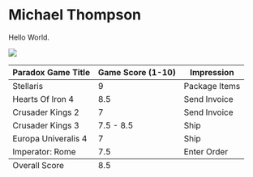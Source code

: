 <!DOCTYPE html> 
<html> 
  <head>
  </head>
  <body> 
    <h1>Michael Thompson</h1>
    <p>Hello World.</p> 
    <img src="https://i.giphy.com/media/3ogwG4ktaHI9N7V1WE/giphy.webp" />
    <table>
    <thead>
      <tr>
        <th>Paradox Game Title</th>
        <th>Game Score (1-10)</th>
        <th>Impression</th>
      </tr>
    </thead>
    <tbody>
      <tr>
        <td>Stellaris</td>
        <td>9</td>
        <td>Package Items</td>
      </tr>
      <tr>
        <td>Hearts Of Iron 4</td>
        <td>8.5</td>
        <td>Send Invoice</td>
      </tr>
      <tr>
        <td>Crusader Kings 2</td>
        <td>7</td>
        <td>Send Invoice</td>
      </tr>
      <tr>
        <td>Crusader Kings 3</td>
        <td>7.5 - 8.5</td>
        <td>Ship</td>
      </tr>
      <tr>
        <td>Europa Univeralis 4</td>
        <td>7</td>
        <td>Ship</td>
      </tr>
      <tr>
        <td>Imperator: Rome</td>
        <td>7.5</td>
        <td>Enter Order</td>
      </tr>
    </tbody>
    <tfoot>
       <td>Overall Score</td>
       <td>8.5</td>
    </tfoot>
  </table>
  </body>
</html>
